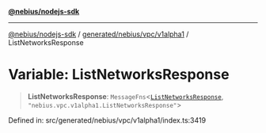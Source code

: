[**@nebius/nodejs-sdk**](../../../../../README.md)

***

[@nebius/nodejs-sdk](../../../../../README.md) / [generated/nebius/vpc/v1alpha1](../README.md) / ListNetworksResponse

# Variable: ListNetworksResponse

> **ListNetworksResponse**: `MessageFns`\<[`ListNetworksResponse`](../interfaces/ListNetworksResponse.md), `"nebius.vpc.v1alpha1.ListNetworksResponse"`\>

Defined in: src/generated/nebius/vpc/v1alpha1/index.ts:3419
